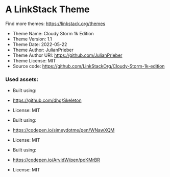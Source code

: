 # A LinkStack Theme
Find more themes: https://linkstack.org/themes
                                                                                                                                                                         
*	Theme Name: Cloudy Storm 1k Edition
*	Theme Version: 1.1
*	Theme Date: 2022-05-22
*	Theme Author: JulianPrieber
*	Theme Author URI: https://github.com/JulianPrieber
*	Theme License: MIT
*	Source code: https://github.com/LinkStackOrg/Cloudy-Storm-1k-edition

### Used assets:
* Built using:
* https://github.com/dhg/Skeleton
* License: MIT

* Built using:
* https://codepen.io/simeydotme/pen/WNawXQM
* License: MIT

* Built using:
* https://codepen.io/ArvidW/pen/poKMrBR
* License: MIT
